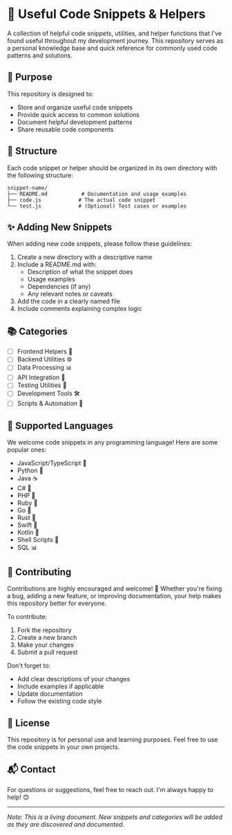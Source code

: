 # 🚀 Useful Code Snippets & Helpers

A collection of helpful code snippets, utilities, and helper functions that I've found useful throughout my development journey. This repository serves as a personal knowledge base and quick reference for commonly used code patterns and solutions.

## 🎯 Purpose

This repository is designed to:

- Store and organize useful code snippets
- Provide quick access to common solutions
- Document helpful development patterns
- Share reusable code components

## 📁 Structure

Each code snippet or helper should be organized in its own directory with the following structure:

```
snippet-name/
├── README.md           # Documentation and usage examples
├── code.js            # The actual code snippet
└── test.js            # (Optional) Test cases or examples
```

## ✨ Adding New Snippets

When adding new code snippets, please follow these guidelines:

1. Create a new directory with a descriptive name
2. Include a README.md with:
   - Description of what the snippet does
   - Usage examples
   - Dependencies (if any)
   - Any relevant notes or caveats
3. Add the code in a clearly named file
4. Include comments explaining complex logic

## 📚 Categories

- [ ] Frontend Helpers 🎨
- [ ] Backend Utilities ⚙️
- [ ] Data Processing 📊
- [ ] API Integration 🔌
- [ ] Testing Utilities 🧪
- [ ] Development Tools 🛠️
- [ ] Scripts & Automation 🤖

## 🌈 Supported Languages

We welcome code snippets in any programming language! Here are some popular ones:

- JavaScript/TypeScript 📜
- Python 🐍
- Java ☕
- C# 🎯
- PHP 🐘
- Ruby 💎
- Go 🦫
- Rust 🦀
- Swift 🚀
- Kotlin 📱
- Shell Scripts 🐚
- SQL 📊

## 🤝 Contributing

Contributions are highly encouraged and welcome! 🎉 Whether you're fixing a bug, adding a new feature, or improving documentation, your help makes this repository better for everyone.

To contribute:

1. Fork the repository
2. Create a new branch
3. Make your changes
4. Submit a pull request

Don't forget to:

- Add clear descriptions of your changes
- Include examples if applicable
- Update documentation
- Follow the existing code style

## 📝 License

This repository is for personal use and learning purposes. Feel free to use the code snippets in your own projects.

## 📬 Contact

For questions or suggestions, feel free to reach out. I'm always happy to help! 😊

---

_Note: This is a living document. New snippets and categories will be added as they are discovered and documented._
